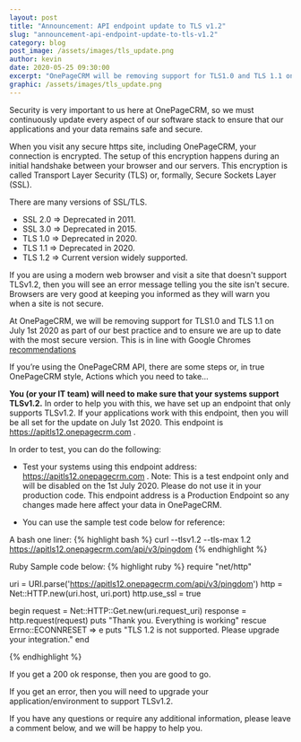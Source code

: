 ```yaml
---
layout: post
title: "Announcement: API endpoint update to TLS v1.2"
slug: "announcement-api-endpoint-update-to-tls-v1.2"
category: blog
post_image: /assets/images/tls_update.png
author: kevin
date: 2020-05-25 09:30:00
excerpt: "OnePageCRM will be removing support for TLS1.0 and TLS 1.1 on the 1st July. Please review as you will be required to update if you are using the OnePageCRM API."
graphic: /assets/images/tls_update.png
---
```


Security is very important to us here at OnePageCRM, so we must continuously update every aspect of our software stack to ensure that our applications and your data remains safe and secure.

When you visit any secure https site, including OnePageCRM, your connection is encrypted. The setup of this encryption happens during an initial handshake between your browser and our servers. This encryption is called Transport Layer Security (TLS) or, formally, Secure Sockets Layer (SSL).

There are many versions of SSL/TLS.

* SSL 2.0 => Deprecated in 2011.
* SSL 3.0 => Deprecated in 2015.
* TLS 1.0 => Deprecated in 2020.
* TLS 1.1 => Deprecated in 2020.
* TLS 1.2 => Current version widely supported.

If you are using a modern web browser and visit a site that doesn't support TLSv1.2, then you will see an error message telling you the site isn't secure. Browsers are very good at keeping you informed as they will warn you when a site is not secure.

At OnePageCRM, we will be removing support for TLS1.0 and TLS 1.1 on July 1st 2020 as part of our best practice and to ensure we are up to date with the most secure version. This is in line with Google Chromes <a href="https://security.googleblog.com/2018/10/modernizing-transport-security.html" target="_blank">recommendations </a>   


If you’re using the OnePageCRM API, there are some steps or, in true OnePageCRM style, Actions which you need to take…

<b>You (or your IT team) will need to make sure that your systems support TLSv1.2.</b> In order to help you with this, we have set up an endpoint that only supports TLSv1.2. If your applications work with this endpoint, then you will be all set for the update on July 1st 2020. This endpoint is <a href="https://apitls12.onepagecrm.com" target="_blank">https://apitls12.onepagecrm.com </a>.

In order to test, you can do the following:

* Test your systems using this endpoint address: <a href="https://apitls12.onepagecrm.com" target="_blank">https://apitls12.onepagecrm.com </a>.
Note: This is a test endpoint only and will be disabled on the 1st July 2020. Please  do not use it in your production code. This endpoint address is a Production Endpoint so any changes made here affect your data in OnePageCRM.

* You can use the sample test code below for reference:

A bash one liner: 
{% highlight bash %}
curl --tlsv1.2 --tls-max 1.2 https://apitls12.onepagecrm.com/api/v3/pingdom
{% endhighlight %}

Ruby Sample code below:
{% highlight ruby %}
require "net/http"

uri = URI.parse('https://apitls12.onepagecrm.com/api/v3/pingdom')
http = Net::HTTP.new(uri.host, uri.port)
http.use_ssl = true

begin
    request = Net::HTTP::Get.new(uri.request_uri)
    response = http.request(request)
    puts "Thank you. Everything is working"
rescue Errno::ECONNRESET => e
    puts "TLS 1.2 is not supported. Please upgrade your integration."
end

{% endhighlight %}

If you get a 200 ok response, then you are good to go.

If you get an error, then you will need to upgrade your application/environment to support TLSv1.2.

If you have any questions or require any additional information, please leave a comment below, and we will be happy to help you.


